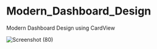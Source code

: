 
# Modern_Dashboard_Design

Modern Dashboard Design using CardView 

![Screenshot (80)](https://user-images.githubusercontent.com/62096719/120360534-7724b500-c326-11eb-8562-29ed92c54a9f.png)
